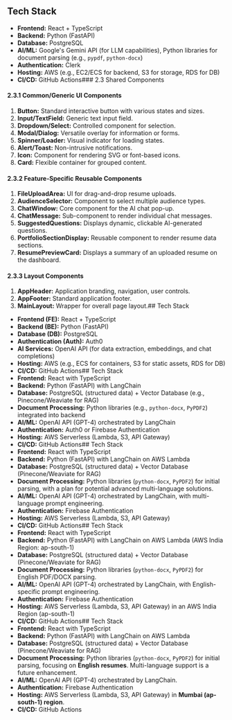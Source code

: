 ## Tech Stack

-   **Frontend:** React + TypeScript
-   **Backend:** Python (FastAPI)
-   **Database:** PostgreSQL
-   **AI/ML:** Google's Gemini API (for LLM capabilities), Python libraries for document parsing (e.g., `pypdf`, `python-docx`)
-   **Authentication:** Clerk
-   **Hosting:** AWS (e.g., EC2/ECS for backend, S3 for storage, RDS for DB)
-   **CI/CD:** GitHub Actions### 2.3 Shared Components

#### 2.3.1 Common/Generic UI Components

1.  **Button:** Standard interactive button with various states and sizes.
2.  **Input/TextField:** Generic text input field.
3.  **Dropdown/Select:** Controlled component for selection.
4.  **Modal/Dialog:** Versatile overlay for information or forms.
5.  **Spinner/Loader:** Visual indicator for loading states.
6.  **Alert/Toast:** Non-intrusive notifications.
7.  **Icon:** Component for rendering SVG or font-based icons.
8.  **Card:** Flexible container for grouped content.

#### 2.3.2 Feature-Specific Reusable Components

1.  **FileUploadArea:** UI for drag-and-drop resume uploads.
2.  **AudienceSelector:** Component to select multiple audience types.
3.  **ChatWindow:** Core component for the AI chat pop-up.
4.  **ChatMessage:** Sub-component to render individual chat messages.
5.  **SuggestedQuestions:** Displays dynamic, clickable AI-generated questions.
6.  **PortfolioSectionDisplay:** Reusable component to render resume data sections.
7.  **ResumePreviewCard:** Displays a summary of an uploaded resume on the dashboard.

#### 2.3.3 Layout Components

1.  **AppHeader:** Application branding, navigation, user controls.
2.  **AppFooter:** Standard application footer.
3.  **MainLayout:** Wrapper for overall page layout.## Tech Stack

- **Frontend (FE):** React + TypeScript
- **Backend (BE):** Python (FastAPI)
- **Database (DB):** PostgreSQL
- **Authentication (Auth):** Auth0
- **AI Services:** OpenAI API (for data extraction, embeddings, and chat completions)
- **Hosting:** AWS (e.g., ECS for containers, S3 for static assets, RDS for DB)
- **CI/CD:** GitHub Actions## Tech Stack
- **Frontend:** React with TypeScript
- **Backend:** Python (FastAPI) with LangChain
- **Database:** PostgreSQL (structured data) + Vector Database (e.g., Pinecone/Weaviate for RAG)
- **Document Processing:** Python libraries (e.g., `python-docx`, `PyPDF2`) integrated into backend
- **AI/ML:** OpenAI API (GPT-4) orchestrated by LangChain
- **Authentication:** Auth0 or Firebase Authentication
- **Hosting:** AWS Serverless (Lambda, S3, API Gateway)
- **CI/CD:** GitHub Actions## Tech Stack
- **Frontend:** React with TypeScript
- **Backend:** Python (FastAPI) with LangChain on AWS Lambda
- **Database:** PostgreSQL (structured data) + Vector Database (Pinecone/Weaviate for RAG)
- **Document Processing:** Python libraries (`python-docx`, `PyPDF2`) for initial parsing, with a plan for potential advanced multi-language solutions.
- **AI/ML:** OpenAI API (GPT-4) orchestrated by LangChain, with multi-language prompt engineering.
- **Authentication:** Firebase Authentication
- **Hosting:** AWS Serverless (Lambda, S3, API Gateway)
- **CI/CD:** GitHub Actions## Tech Stack
- **Frontend:** React with TypeScript
- **Backend:** Python (FastAPI) with LangChain on AWS Lambda (AWS India Region: ap-south-1)
- **Database:** PostgreSQL (structured data) + Vector Database (Pinecone/Weaviate for RAG)
- **Document Processing:** Python libraries (`python-docx`, `PyPDF2`) for English PDF/DOCX parsing.
- **AI/ML:** OpenAI API (GPT-4) orchestrated by LangChain, with English-specific prompt engineering.
- **Authentication:** Firebase Authentication
- **Hosting:** AWS Serverless (Lambda, S3, API Gateway) in an AWS India Region (ap-south-1)
- **CI/CD:** GitHub Actions## Tech Stack
- **Frontend:** React with TypeScript
- **Backend:** Python (FastAPI) with LangChain on AWS Lambda
- **Database:** PostgreSQL (structured data) + Vector Database (Pinecone/Weaviate for RAG)
- **Document Processing:** Python libraries (`python-docx`, `PyPDF2`) for initial parsing, focusing on **English resumes**. Multi-language support is a future enhancement.
- **AI/ML:** OpenAI API (GPT-4) orchestrated by LangChain.
- **Authentication:** Firebase Authentication
- **Hosting:** AWS Serverless (Lambda, S3, API Gateway) in **Mumbai (ap-south-1) region**.
- **CI/CD:** GitHub Actions